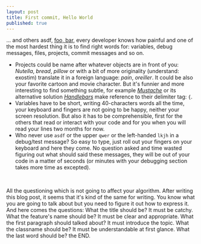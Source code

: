 ```yaml
---
layout: post
title: First commit, Hello World
published: true
---
```


... and others asdf, [foo, bar](//en.wikipedia.org/wiki/Foobar), every developer knows how painful and one of the most hardest thing it is to find right words for: variables, debug messages, files, projects, commit messages and so on.

- Projects could be name after whatever objects are in front of you: *Nutella*, *bread*, *pillow* or with a bit of more originality (understand: exostim) translate it in a foreign language: *pain*, *oreiller*. It could be also your favorite cartoon and movie character. But it's funnier and more interesting to find something subtle, for example [*Mustache*](//mustache.github.com) or its alternative solution [*Handlebars*](//handlebars.com) make reference to their delimiter tag: ```{```.
- Variables have to be short, writing 40-characters words all the time, your keyboard and fingers are not going to be happy, neither your screen resolution. But also it has to be comprehensible, first for the others that read or interact with your code and for you when you will read your lines two months for now.
- Who never use ```asdf``` or the upper ```qwer``` or the left-handed ```lkjh``` in a debug/test message? So easy to type, just roll out your fingers on your keyboard and here they come. No question asked and time wasted figuring out what should said these messages, they will be out of your code in a matter of seconds (or minutes with your debugging section takes more time as excepted).
<br/>

All the questioning which is not going to affect your algorithm. After writing this blog post, it seems that it's kind of the same for writing. You know what you are going to talk about but you need to figure it out how to express it.
And here comes the questions: What the title should be? It must be catchy. What the feature's name should be? It must be clear and appropriate. What the first paragraph should talked about? It must introduce the topic. What the classname should be? It must be understandable at first glance. What the last word should be? the END.

<!--After a quick search on GitHub, it turns out [```asdf```](//github.com/search?q=asdf&type=Everything) is by far the most incomprehensible string of all three mentioned earlier, more than 100,000 references.-->

